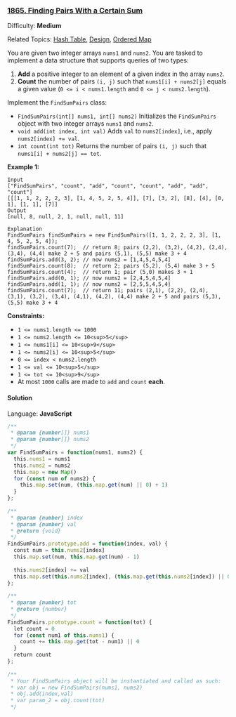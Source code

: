 ### [1865\. Finding Pairs With a Certain Sum](https://leetcode.com/problems/finding-pairs-with-a-certain-sum/)

Difficulty: **Medium**  

Related Topics: [Hash Table](https://leetcode.com/tag/hash-table/), [Design](https://leetcode.com/tag/design/), [Ordered Map](https://leetcode.com/tag/ordered-map/)


You are given two integer arrays `nums1` and `nums2`. You are tasked to implement a data structure that supports queries of two types:

1.  **Add** a positive integer to an element of a given index in the array `nums2`.
2.  **Count** the number of pairs `(i, j)` such that `nums1[i] + nums2[j]` equals a given value (`0 <= i < nums1.length` and `0 <= j < nums2.length`).

Implement the `FindSumPairs` class:

*   `FindSumPairs(int[] nums1, int[] nums2)` Initializes the `FindSumPairs` object with two integer arrays `nums1` and `nums2`.
*   `void add(int index, int val)` Adds `val` to `nums2[index]`, i.e., apply `nums2[index] += val`.
*   `int count(int tot)` Returns the number of pairs `(i, j)` such that `nums1[i] + nums2[j] == tot`.

**Example 1:**

```
Input
["FindSumPairs", "count", "add", "count", "count", "add", "add", "count"]
[[[1, 1, 2, 2, 2, 3], [1, 4, 5, 2, 5, 4]], [7], [3, 2], [8], [4], [0, 1], [1, 1], [7]]
Output
[null, 8, null, 2, 1, null, null, 11]

Explanation
FindSumPairs findSumPairs = new FindSumPairs([1, 1, 2, 2, 2, 3], [1, 4, 5, 2, 5, 4]);
findSumPairs.count(7);  // return 8; pairs (2,2), (3,2), (4,2), (2,4), (3,4), (4,4) make 2 + 5 and pairs (5,1), (5,5) make 3 + 4
findSumPairs.add(3, 2); // now nums2 = [1,4,5,4,5,4]
findSumPairs.count(8);  // return 2; pairs (5,2), (5,4) make 3 + 5
findSumPairs.count(4);  // return 1; pair (5,0) makes 3 + 1
findSumPairs.add(0, 1); // now nums2 = [2,4,5,4,5,4]
findSumPairs.add(1, 1); // now nums2 = [2,5,5,4,5,4]
findSumPairs.count(7);  // return 11; pairs (2,1), (2,2), (2,4), (3,1), (3,2), (3,4), (4,1), (4,2), (4,4) make 2 + 5 and pairs (5,3), (5,5) make 3 + 4
```

**Constraints:**

*   `1 <= nums1.length <= 1000`
*   `1 <= nums2.length <= 10<sup>5</sup>`
*   `1 <= nums1[i] <= 10<sup>9</sup>`
*   `1 <= nums2[i] <= 10<sup>5</sup>`
*   `0 <= index < nums2.length`
*   `1 <= val <= 10<sup>5</sup>`
*   `1 <= tot <= 10<sup>9</sup>`
*   At most `1000` calls are made to `add` and `count` **each**.


#### Solution

Language: **JavaScript**

```javascript
/**
 * @param {number[]} nums1
 * @param {number[]} nums2
 */
var FindSumPairs = function(nums1, nums2) {
  this.nums1 = nums1
  this.nums2 = nums2
  this.map = new Map()
  for (const num of nums2) {
    this.map.set(num, (this.map.get(num) || 0) + 1)
  }
};
​
/** 
 * @param {number} index 
 * @param {number} val
 * @return {void}
 */
FindSumPairs.prototype.add = function(index, val) {
  const num = this.nums2[index]
  this.map.set(num, this.map.get(num) - 1)
  
  this.nums2[index] += val
  this.map.set(this.nums2[index], (this.map.get(this.nums2[index]) || 0) + 1)
};
​
/** 
 * @param {number} tot
 * @return {number}
 */
FindSumPairs.prototype.count = function(tot) {
  let count = 0
  for (const num1 of this.nums1) {
    count += this.map.get(tot - num1) || 0
  }
  return count
};
​
/** 
 * Your FindSumPairs object will be instantiated and called as such:
 * var obj = new FindSumPairs(nums1, nums2)
 * obj.add(index,val)
 * var param_2 = obj.count(tot)
 */
```